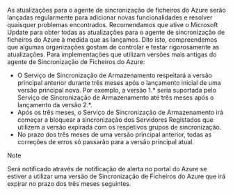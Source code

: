 As atualizações para o agente de sincronização de ficheiros do Azure serão lançadas regularmente para adicionar novas funcionalidades e resolver quaisquer problemas encontrados. Recomendamos que ative o Microsoft Update para obter todas as atualizações para o agente de sincronização de ficheiros do Azure à medida que as lançamos. Dito isto, compreendemos que algumas organizações gostam de controlar e testar rigorosamente as atualizações. Para implementações que utilizam versões mais antigas do agente de Sincronização de Ficheiros do Azure:

- O Serviço de Sincronização de Armazenamento respeitará a versão principal anterior durante três meses após o lançamento inicial de uma versão principal nova. Por exemplo, a versão 1.\* seria suportada pelo Serviço de Sincronização de Armazenamento até três meses após o lançamento da versão 2.\*.
- Após os três meses, o Serviço de Sincronização de Armazenamento irá começar a bloquear a sincronização dos Servidores Registados que utilizem a versão expirada com os respetivos grupos de sincronização.
- No prazo dos três meses de uma versão principal anterior, todas as correções de erros só passarão para a versão principal atual.

> [!Note]  
> Será notificado através de notificação de alerta no portal do Azure se estiver a utilizar uma versão de Sincronização de Ficheiros do Azure que irá expirar no prazo dos três meses seguintes.